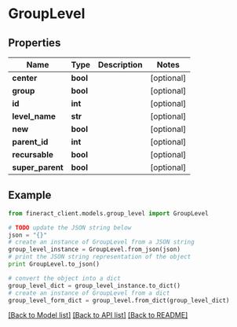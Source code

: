 # GroupLevel


## Properties

Name | Type | Description | Notes
------------ | ------------- | ------------- | -------------
**center** | **bool** |  | [optional] 
**group** | **bool** |  | [optional] 
**id** | **int** |  | [optional] 
**level_name** | **str** |  | [optional] 
**new** | **bool** |  | [optional] 
**parent_id** | **int** |  | [optional] 
**recursable** | **bool** |  | [optional] 
**super_parent** | **bool** |  | [optional] 

## Example

```python
from fineract_client.models.group_level import GroupLevel

# TODO update the JSON string below
json = "{}"
# create an instance of GroupLevel from a JSON string
group_level_instance = GroupLevel.from_json(json)
# print the JSON string representation of the object
print GroupLevel.to_json()

# convert the object into a dict
group_level_dict = group_level_instance.to_dict()
# create an instance of GroupLevel from a dict
group_level_form_dict = group_level.from_dict(group_level_dict)
```
[[Back to Model list]](../README.md#documentation-for-models) [[Back to API list]](../README.md#documentation-for-api-endpoints) [[Back to README]](../README.md)



